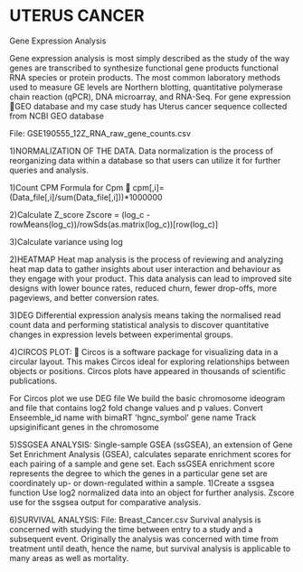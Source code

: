# UTERUS CANCER

Gene Expression Analysis

Gene expression analysis is most simply described as the study of the way genes are transcribed to synthesize functional 
gene products functional RNA species or protein products.
The most common laboratory methods used to measure GE levels are Northern blotting, quantitative polymerase chain reaction (qPCR), DNA microarray, and RNA-Seq.
For gene expression GEO database and my case study has Uterus cancer sequence collected from NCBI GEO database

File:  GSE190555_12Z_RNA_raw_gene_counts.csv 

1)NORMALIZATION OF THE DATA.
Data normalization is the process of reorganizing data within a database so that users can utilize it for further queries and analysis.

1)Count CPM
Formula for Cpm  cpm[,i]=(Data_file[,i]/sum(Data_file[,i]))*1000000

2)Calculate Z_score
Zscore = (log_c - rowMeans(log_c))/rowSds(as.matrix(log_c))[row(log_c)]

3)Calculate variance using log

2)HEATMAP
Heat map analysis is the process of reviewing and analyzing heat map data to gather insights about user interaction and behaviour as they engage with your product. 
This data analysis can lead to improved site designs with lower bounce rates, reduced churn, fewer drop-offs, more pageviews, and better conversion rates.

3)DEG
Differential expression analysis means taking the normalised read count data and performing statistical analysis to 
discover quantitative changes in expression levels between experimental groups.

4)CIRCOS PLOT:
 Circos is a software package for visualizing data in a circular layout. This makes Circos ideal for exploring relationships between objects or positions. Circos plots have appeared in thousands of scientific publications.

For Circos plot we use DEG file 
We build the basic chromosome ideogram and file that contains log2 fold change values and p values.
Convert Enseemble_id name with bimaRT 'hgnc_symbol' gene name
 Track upsiginificant genes in the chromosome

5)SSGSEA ANALYSIS:
Single-sample GSEA (ssGSEA), an extension of Gene Set Enrichment Analysis (GSEA), calculates separate enrichment scores for each pairing of a sample and gene set. Each ssGSEA enrichment score represents the degree to which the genes in a particular gene set are coordinately up- or down-regulated within a sample.
1)Create a ssgsea function
Use log2 normalized data into an object for further analysis.
Zscore use for the ssgsea output for comparative analysis.

6)SURVIVAL ANALYSIS:
File:  Breast_Cancer.csv
Survival analysis is concerned with studying the time between entry to a study and a subsequent event. 
Originally the analysis was concerned with time from treatment until death, hence the name, but survival analysis is applicable to many areas as well as mortality.








